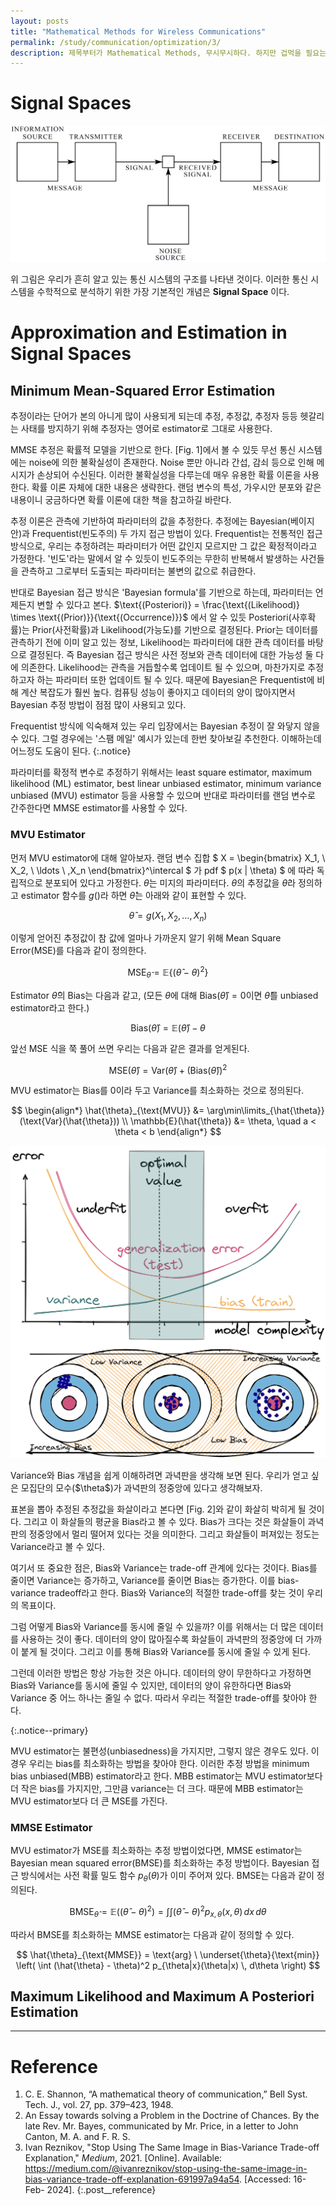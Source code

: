 ```yaml
---
layout: posts
title: "Mathematical Methods for Wireless Communications"
permalink: /study/communication/optimization/3/
description: 제목부터가 Mathematical Methods, 무시무시하다. 하지만 겁먹을 필요는 없다. 하다보면 익숙해지고 재밌어 지기도 한다. 수학은 예로부터 과학과 기술의 언어로 사용되어왔다. 우리는 본격적인 최적화에 들어가기 앞서 필요한 여러가지 수학적 지식을 얻어야 한다. 이제 여기에서 무선 통신에 초점을 맞춘 수학적 배경과 셀룰러 시스템의 수학적 모델에 대해 알아갈 수 있을것이다.
---
```


# Signal Spaces

<img class="modal img__medium" src="/_pages/study/communication/optimization/images/3/1.png" alt="<b>[Fig. 1]</b> Shannon’s communication architecture <a href='#Reference'>[1]</a>."/>

위 그림은 우리가 흔히 알고 있는 통신 시스템의 구조를 나타낸 것이다. 이러한 통신 시스템을 수학적으로 분석하기 위한 가장 기본적인 개념은 **Signal Space** 이다.



# Approximation and Estimation in Signal Spaces


## Minimum Mean-Squared Error Estimation

추정이라는 단어가 본의 아니게 많이 사용되게 되는데 추정, 추정값, 추정자 등등 헷갈리는 사태를 방지하기 위해 추정자는 영어로 estimator로 그대로 사용한다.

MMSE 추정은 확률적 모델을 기반으로 한다. [Fig. 1]에서 볼 수 있듯 무선 통신 시스템에는 noise에 의한 불확실성이 존재한다. Noise 뿐만 아니라 간섭, 감쇠 등으로 인해 메시지가 손상되어 수신된다. 이러한 불확실성을 다루는데 매우 유용한 확률 이론을 사용한다. 확률 이론 자체에 대한 내용은 생략한다. 랜덤 변수의 특성, 가우시안 분포와 같은 내용이니 궁금하다면 확률 이론에 대한 책을 참고하길 바란다.

추정 이론은 관측에 기반하여 파라미터의 값을 추정한다. 추정에는 Bayesian(베이지안)과 Frequentist(빈도주의) 두 가지 접근 방법이 있다. Frequentist는 전통적인 접근 방식으로, 우리는 추정하려는 파라미터가 어떤 값인지 모르지만 그 값은 확정적이라고 가정한다. '빈도'라는 말에서 알 수 있듯이 빈도주의는 무한히 반복해서 발생하는 사건들을 관측하고 그로부터 도출되는 파라미터는 불변의 값으로 취급한다.

반대로 Bayesian 접근 방식은 'Bayesian formula'를 기반으로 하는데, 파라미터는 언제든지 변할 수 있다고 본다. $\text{(Posteriori)} = \frac{\text{(Likelihood)} \times \text{(Prior)}}{\text{(Occurrence)}}$ 에서 알 수 있듯 Posteriori(사후확률)는 Prior(사전확률)과 Likelihood(가능도)를 기반으로 결정된다. Prior는 데이터를 관측하기 전에 이미 알고 있는 정보, Likelihood는 파라미터에 대한 관측 데이터를 바탕으로 결정된다. 즉 Bayesian 접근 방식은 사전 정보와 관측 데이터에 대한 가능성 둘 다에 의존한다. Likelihood는 관측을 거듭할수록 업데이트 될 수 있으며, 마찬가지로 추정하고자 하는 파라미터 또한 업데이트 될 수 있다. 때문에 Bayesian은 Frequentist에 비해 계산 복잡도가 훨씬 높다. 컴퓨팅 성능이 좋아지고 데이터의 양이 많아지면서 Bayesian 추정 방법이 점점 많이 사용되고 있다.

Frequentist 방식에 익숙해져 있는 우리 입장에서는 Bayesian 추정이 잘 와닿지 않을 수 있다. 그럴 경우에는 '스팸 메일' 예시가 있는데 한번 찾아보길 추천한다. 이해하는데 어느정도 도움이 된다.
{:.notice}

파라미터를 확정적 변수로 추정하기 위해서는 least square estimator, maximum likelihood (ML) estimator, best linear unbiased estimator, minimum variance unbiased (MVU) estimator 등을 사용할 수 있으며 반대로 파라미터를 랜덤 변수로 간주한다면 MMSE estimator를 사용할 수 있다.

### MVU Estimator

먼저 MVU estimator에 대해 알아보자. 랜덤 변수 집합
$
X = \begin{bmatrix} X_1, \\ X_2, \\ \ldots \\ ,X_n \end{bmatrix}^\intercal
$
가 pdf
$
p(x | \theta)
$
에 따라 독립적으로 분포되어 있다고 가정한다. $\theta$는 미지의 파라미터다. $\theta$의 추정값을 $\hat{\theta}$라 정의하고 estimator 함수를 $g()$라 하면 $\hat{\theta}$는 아래와 같이 표현할 수 있다.

$$
\hat{\theta} = g(X_1, X_2, \ldots, X_n)
$$

이렇게 얻어진 추정값이 참 값에 얼마나 가까운지 알기 위해 Mean Square Error(MSE)를 다음과 같이 정의한다.

$$
\text{MSE}_{\hat{\theta}} = \mathbb{E}\{(\hat{\theta}-\theta)^2\}
$$

Estimator $\hat{\theta}$의 Bias는 다음과 같고, (모든 $\theta$에 대해 $\text{Bias}(\hat{\theta}) = 0$이면 $\hat{\theta}$를 unbiased estimator라고 한다.)

$$
\text{Bias}(\hat{\theta}) = \mathbb{E}(\hat{\theta}) - \theta
$$

앞선 MSE 식을 쭉 풀어 쓰면 우리는 다음과 같은 결과를 얻게된다.

$$
\text{MSE}(\hat{\theta}) = \text{Var}(\hat{\theta}) + \left( \text{Bias}(\hat{\theta}) \right)^2
$$

MVU estimator는 Bias를 0이라 두고 Variance를 최소화하는 것으로 정의된다.

$$
\begin{align*}
\hat{\theta}_{\text{MVU}} &= \arg\min\limits_{\hat{\theta}} (\text{Var}(\hat{\theta})) \\
\mathbb{E}(\hat{\theta}) &= \theta, \quad a < \theta < b
\end{align*}
$$

<div class="post__stage-container">
    <div class="post__stage">
        <img class="modal" src="/_pages/study/communication/optimization/images/3/2.webp" alt="<b>[Fig. 2]</b> Bias-variance tradeoff <a href='#Reference'>[3]</a>."/>
    </div>
    <div class="post__stage">
        <p>
            Variance와 Bias 개념을 쉽게 이해하려면 과녁판을 생각해 보면 된다. 우리가 얻고 싶은 모집단의 모수($\theta$)가 과녁판의 정중앙에 있다고 생각해보자.
        </p>
        <p>
            표본을 뽑아 추정된 추정값을 화살이라고 본다면 [Fig. 2]와 같이 화살히 박히게 될 것이다. 그리고 이 화살들의 평균을 Bias라고 볼 수 있다. Bias가 크다는 것은 화살들이 과녁판의 정중앙에서 멀리 떨어져 있다는 것을 의미한다. 그리고 화살들이 퍼져있는 정도는 Variance라고 볼 수 있다.
        </p>
        <p>
            여기서 또 중요한 점은, Bias와 Variance는 trade-off 관계에 있다는 것이다. Bias를 줄이면 Variance는 증가하고, Variance를 줄이면 Bias는 증가한다. 이를 bias-variance tradeoff라고 한다. Bias와 Variance의 적절한 trade-off를 찾는 것이 우리의 목표이다.
        </p>
        <p>
            그럼 어떻게 Bias와 Variance를 동시에 줄일 수 있을까? 이를 위해서는 더 많은 데이터를 사용하는 것이 좋다. 데이터의 양이 많아질수록 화살들이 과녁판의 정중앙에 더 가까이 붙게 될 것이다. 그리고 이를 통해 Bias와 Variance를 동시에 줄일 수 있게 된다.
        </p>
        <p>
            그런데 이러한 방법은 항상 가능한 것은 아니다. 데이터의 양이 무한하다고 가정하면 Bias와 Variance를 동시에 줄일 수 있지만, 데이터의 양이 유한하다면 Bias와 Variance 중 어느 하나는 줄일 수 없다. 따라서 우리는 적절한 trade-off를 찾아야 한다.
        </p>
    </div>
</div>
{:.notice--primary}

MVU estimator는 불편성(unbiasedness)을 가지지만, 그렇지 않은 경우도 있다. 이 경우 우리는 bias를 최소화하는 방법을 찾아야 한다. 이러한 추정 방법을 minimum bias unbiased(MBB) estimator라고 한다. MBB estimator는 MVU estimator보다 더 작은 bias를 가지지만, 그만큼 variance는 더 크다. 때문에 MBB estimator는 MVU estimator보다 더 큰 MSE를 가진다.

### MMSE Estimator

MVU estimator가 MSE를 최소화하는 추정 방법이었다면, MMSE estimator는 Bayesian mean squared error(BMSE)를 최소화하는 추정 방법이다. Bayesian 접근 방식에서는 사전 확률 밀도 함수 $p_{\theta}(\theta)$가 이미 주어져 있다.
BMSE는 다음과 같이 정의된다.

$$
\text{BMSE}_{\hat{\theta}} = \mathbb{E} \left( (\hat{\theta} - \theta)^2 \right) = \int \int (\hat{\theta} - \theta)^2 p_{x,\theta}(x, \theta) \, dx \, d\theta
$$

따라서 BMSE를 최소화하는 MMSE estimator는 다음과 같이 정의할 수 있다.

$$
\hat{\theta}_{\text{MMSE}} = \text{arg} \ \underset{\theta}{\text{min}} \left( \int (\hat{\theta} - \theta)^2 p_{\theta|x}(\theta|x) \, d\theta \right)
$$

<!-- 무선 통신 시스템에서 전송된 메시지가 랜덤 신호를 포함하고 수신된 메시지를 확실하게 예측할 수 없다고 가정한다. 우리는 랜덤 현상으로부터의 수치적 결과 또는 결과를 수치로 매핑하는 측정 가능한 함수로써 **랜덤 변수 $X$**를 정의할 수 있고, $X$는 랜덤 벡터로 확장가능하다. $X$의 누적 분포 함수(cdf) $F_X(x)$는 다음과 같이 정의할 수 있다. 그러면 무작위 변수

$$
F_X(x) = P(X \leq x), \quad -\infty < x < \infty
$$ -->






## Maximum Likelihood and Maximum A Posteriori Estimation




---

# <a name="Reference"></a>Reference

1. C. E. Shannon, “A mathematical theory of communication,” Bell Syst. Tech. J., vol. 27, pp. 379–423, 1948.
2. An Essay towards solving a Problem in the Doctrine of Chances. By the late Rev. Mr. Bayes, communicated by Mr. Price, in a letter to John Canton, M. A. and F. R. S.
3. Ivan Reznikov, "Stop Using The Same Image in Bias-Variance Trade-off Explanation," <i>Medium</i>, 2021. [Online]. Available: https://medium.com/@ivanreznikov/stop-using-the-same-image-in-bias-variance-trade-off-explanation-691997a94a54. [Accessed: 16- Feb- 2024].
{:.post__reference}